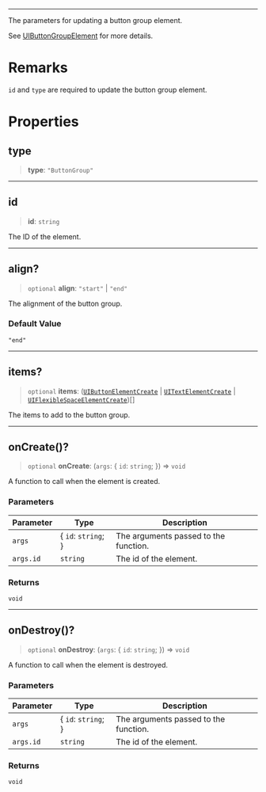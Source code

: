 ***

The parameters for updating a button group element.

See [UIButtonGroupElement](UIButtonGroupElement.md) for more details.

# Remarks

`id` and `type` are required to update the button group element.

# Properties

## type

> **type**: `"ButtonGroup"`

***

## id

> **id**: `string`

The ID of the element.

***

## align?

> `optional` **align**: `"start"` | `"end"`

The alignment of the button group.

### Default Value

`"end"`

***

## items?

> `optional` **items**: ([`UIButtonElementCreate`](UIButtonElementCreate.md) | [`UITextElementCreate`](UITextElementCreate.md) | [`UIFlexibleSpaceElementCreate`](UIFlexibleSpaceElementCreate.md))\[]

The items to add to the button group.

***

## onCreate()?

> `optional` **onCreate**: (`args`: \{ `id`: `string`; }) => `void`

A function to call when the element is created.

### Parameters

| Parameter | Type                 | Description                           |
| --------- | -------------------- | ------------------------------------- |
| `args`    | \{ `id`: `string`; } | The arguments passed to the function. |
| `args.id` | `string`             | The id of the element.                |

### Returns

`void`

***

## onDestroy()?

> `optional` **onDestroy**: (`args`: \{ `id`: `string`; }) => `void`

A function to call when the element is destroyed.

### Parameters

| Parameter | Type                 | Description                           |
| --------- | -------------------- | ------------------------------------- |
| `args`    | \{ `id`: `string`; } | The arguments passed to the function. |
| `args.id` | `string`             | The id of the element.                |

### Returns

`void`
